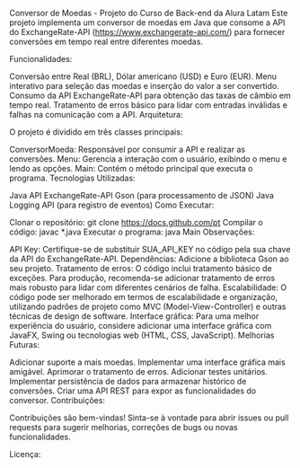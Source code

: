 Conversor de Moedas - Projeto do Curso de Back-end da Alura Latam
Este projeto implementa um conversor de moedas em Java que consome a API do ExchangeRate-API (https://www.exchangerate-api.com/) para fornecer conversões em tempo real entre diferentes moedas.

Funcionalidades:

Conversão entre Real (BRL), Dólar americano (USD) e Euro (EUR).
Menu interativo para seleção das moedas e inserção do valor a ser convertido.
Consumo da API ExchangeRate-API para obtenção das taxas de câmbio em tempo real.
Tratamento de erros básico para lidar com entradas inválidas e falhas na comunicação com a API.
Arquitetura:

O projeto é dividido em três classes principais:

ConversorMoeda: Responsável por consumir a API e realizar as conversões.
Menu: Gerencia a interação com o usuário, exibindo o menu e lendo as opções.
Main: Contém o método principal que executa o programa.
Tecnologias Utilizadas:

Java
API ExchangeRate-API
Gson (para processamento de JSON)
Java Logging API (para registro de eventos)
Como Executar:

Clonar o repositório: git clone https://docs.github.com/pt
Compilar o código: javac *.java
Executar o programa: java Main
Observações:

API Key: Certifique-se de substituir SUA_API_KEY no código pela sua chave da API do ExchangeRate-API.
Dependências: Adicione a biblioteca Gson ao seu projeto.
Tratamento de erros: O código inclui tratamento básico de exceções. Para produção, recomenda-se adicionar tratamento de erros mais robusto para lidar com diferentes cenários de falha.
Escalabilidade: O código pode ser melhorado em termos de escalabilidade e organização, utilizando padrões de projeto como MVC (Model-View-Controller) e outras técnicas de design de software.
Interface gráfica: Para uma melhor experiência do usuário, considere adicionar uma interface gráfica com JavaFX, Swing ou tecnologias web (HTML, CSS, JavaScript).
Melhorias Futuras:

Adicionar suporte a mais moedas.
Implementar uma interface gráfica mais amigável.
Aprimorar o tratamento de erros.
Adicionar testes unitários.
Implementar persistência de dados para armazenar histórico de conversões.
Criar uma API REST para expor as funcionalidades do conversor.
Contribuições:

Contribuições são bem-vindas! Sinta-se à vontade para abrir issues ou pull requests para sugerir melhorias, correções de bugs ou novas funcionalidades.   

Licença:

